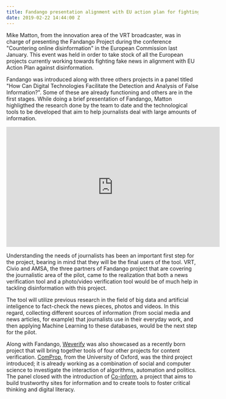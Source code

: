 ```yaml
---
title: Fandango presentation alignment with EU action plan for fighting disinformation
date: 2019-02-22 14:44:00 Z
---
```


Mike Matton, from the innovation area of the VRT broadcaster, was in charge of presenting the Fandango Project during the conference "Countering online disinformation" in the European Commission last January. This event was held in order to take stock of all the European projects currently working towards fighting fake news in alignment with EU Action Plan against disinformation. 

Fandango was introduced along with three others projects in a panel titled "How Can Digital Technologies Facilitate the Detection and Analysis of False Information?". Some of these are already functioning and others are in the first stages. While doing a brief presentation of Fandango, Matton highligthed the research done by the team to date and the technological tools to be developed that aim to help journalists deal with large amounts of information.

<div class="video">
<iframe width="560" height="315" src="https://www.youtube.com/embed/fnqBmQahEd0";controls=1&amp;showinfo=0" frameborder="0" allowfullscreen></iframe>
</div>

Understanding the needs of journalists has been an important first step for the project, bearing in mind that they will be the final users of the tool. VRT, Civio and AMSA, the three partners of Fandango project that are covering the journalistic area of the pilot, came to the realization that both a news verification tool and a photo/video verification tool would be of much help in tackling disinformation with this project.

The tool will utilize previous research in the field of big data and artificial inteligence to fact-check the news pieces, photos and videos. In this regard, collecting different sources of information (from social media and news articles, for example) that journalists use in their everyday work, and then applying Machine Learning to these databases, would be the next step for the pilot. 

Along with Fandango, [Weverify](https://weverify.eu/about/) was also showcased as a recently born project that will bring together tools of four other projects for content verification. [ComProp](https://comprop.oii.ox.ac.uk), from the University of Oxford, was the third project introduced; it is already working as a combination of social and computer science to investigate the interaction of algorithms, automation and politics. The panel closed with the introduction of [Co-inform](https://coinform.eu/about/the-project/), a project that aims to build trustworthy sites for information and to create tools to foster critical thinking and digital literacy. 
